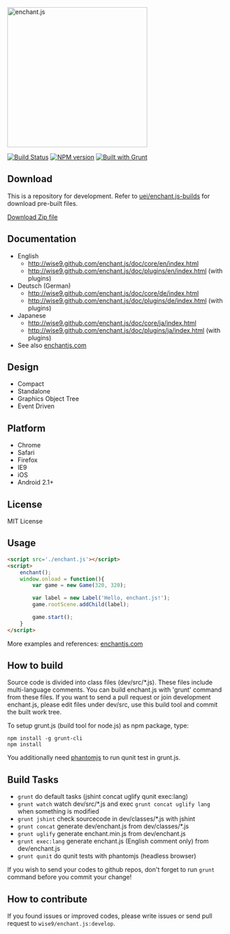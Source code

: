 <img src="https://raw.githubusercontent.com/wise9/enchant.js/master/enchant.png" width="320" height="320" alt="enchant.js">

[![Build Status](https://secure.travis-ci.org/wise9/enchant.js.png)](https://travis-ci.org/wise9/enchant.js) [![NPM version](https://badge.fury.io/js/grunt-jsdoc.png)](http://badge.fury.io/js/grunt-jsdoc) [![Built with Grunt](https://cdn.gruntjs.com/builtwith.png)](http://gruntjs.com/)

Download
--------

This is a repository for development. Refer to [uei/enchant.js-builds](https://github.com/uei/enchant.js-builds) for download pre-built files.

[Download Zip file](https://github.com/uei/enchant.js-builds/archive/master.zip)

Documentation
-------------

- English
    - <http://wise9.github.com/enchant.js/doc/core/en/index.html>
    - <http://wise9.github.com/enchant.js/doc/plugins/en/index.html> (with plugins)
- Deutsch (German)
    - <http://wise9.github.com/enchant.js/doc/core/de/index.html>
    - <http://wise9.github.com/enchant.js/doc/plugins/de/index.html> (with plugins)
- Japanese
    - <http://wise9.github.com/enchant.js/doc/core/ja/index.html>
    - <http://wise9.github.com/enchant.js/doc/plugins/ja/index.html> (with plugins)
- See also [enchantjs.com](http://enchantjs.com)

Design
------

- Compact
- Standalone
- Graphics Object Tree
- Event Driven

Platform
--------

- Chrome
- Safari
- Firefox
- IE9 
- iOS
- Android 2.1+

License
-------

MIT License

Usage
-----
```html
<script src='./enchant.js'></script>
<script>
    enchant();
    window.onload = function(){
        var game = new Game(320, 320); 

        var label = new Label('Hello, enchant.js!');
        game.rootScene.addChild(label);

        game.start();
    }
</script>
```

More examples and references: [enchantjs.com](http://enchantjs.com)

How to build
------------

Source code is divided into class files (dev/src/*.js). These files include multi-language comments. You can build enchant.js with 'grunt' command from these files.
If you want to send a pull request or join development enchant.js, please edit files under dev/src, use this build tool and commit the built work tree.

To setup grunt.js (build tool for node.js) as npm package, type:

    npm install -g grunt-cli
    npm install

You additionally need [phantomjs](http://code.google.com/p/phantomjs/) to run qunit test in grunt.js.

Build Tasks
-----------

- `grunt` do default tasks (jshint concat uglify qunit exec:lang)
- `grunt watch` watch dev/src/*.js and exec `grunt concat uglify lang` when something is modified
- `grunt jshint` check sourcecode in dev/classes/*.js with jshint
- `grunt concat` generate dev/enchant.js from dev/classes/*.js
- `grunt uglify` generate enchant.min.js from dev/enchant.js
- `grunt exec:lang` generate enchant.js (English comment only) from dev/enchant.js
- `grunt qunit` do qunit tests with phantomjs (headless browser)

If you wish to send your codes to github repos, don't forget to run `grunt` command before you commit your change!

How to contribute
-----------------
If you found issues or improved codes, please write issues or send pull request to `wise9/enchant.js:develop`.
